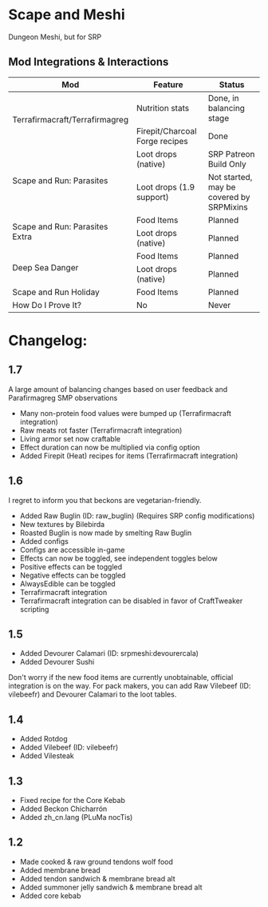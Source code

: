 # Scape and Meshi
Dungeon Meshi, but for SRP

## Mod Integrations & Interactions
<table class="tg"><thead>
  <tr>
    <th class="tg-0pky">Mod</th>
    <th class="tg-0pky">Feature</th>
    <th class="tg-0pky">Status</th>
  </tr></thead>
<tbody>
  <tr>
    <td class="tg-0pky" rowspan="2">Terrafirmacraft/Terrafirmagreg</td>
    <td class="tg-0pky">Nutrition stats</td>
    <td class="tg-0pky">Done, in balancing stage</td>
  </tr>
  <tr>
    <td class="tg-0pky">Firepit/Charcoal Forge recipes</td>
    <td class="tg-0pky">Done</td>
  </tr>
  <tr>
    <td class="tg-0pky" rowspan="2">Scape and Run: Parasites</td>
    <td class="tg-0pky">Loot drops (native)</td>
    <td class="tg-0pky">SRP Patreon Build Only</td>
  </tr>
  <tr>
    <td class="tg-0pky">Loot drops (1.9 support)</td>
    <td class="tg-0pky">Not started, may be covered by SRPMixins</td>
  </tr>
  <tr>
    <td class="tg-0pky" rowspan="2">Scape and Run: Parasites Extra</td>
    <td class="tg-0pky">Food Items</td>
    <td class="tg-0pky">Planned</td>
  </tr>
  <tr>
    <td class="tg-0pky">Loot drops (native)</td>
    <td class="tg-0pky">Planned</td>
  </tr>
  <tr>
    <td class="tg-0pky" rowspan="2">Deep Sea Danger</td>
    <td class="tg-0pky">Food Items</td>
    <td class="tg-0pky">Planned</td>
  </tr>
  <tr>
    <td class="tg-0pky">Loot drops (native)</td>
    <td class="tg-0pky">Planned</td>
  </tr>
  <tr>
    <td class="tg-0lax">Scape and Run Holiday</td>
    <td class="tg-0lax">Food Items</td>
    <td class="tg-0lax">Planned</td>
  </tr>
  <tr>
    <td class="tg-0lax">How Do I Prove It?</td>
    <td class="tg-0lax">No</td>
    <td class="tg-0lax">Never</td>
  </tr>
</tbody></table>




# Changelog:

## 1.7
A large amount of balancing changes based on user feedback and Parafirmagreg SMP observations

- Many non-protein food values were bumped up (Terrafirmacraft integration)
- Raw meats rot faster (Terrafirmacraft integration)
- Living armor set now craftable
- Effect duration can now be multiplied via config option
- Added Firepit (Heat) recipes for items (Terrafirmacraft integration)

## 1.6
I regret to inform you that beckons are vegetarian-friendly.

- Added Raw Buglin (ID: raw_buglin) (Requires SRP config modifications)
- New textures by Bilebirda
- Roasted Buglin is now made by smelting Raw Buglin
- Added configs
- Configs are accessible in-game
- Effects can now be toggled, see independent toggles below
- Positive effects can be toggled
- Negative effects can be toggled
- AlwaysEdible can be toggled
- Terrafirmacraft integration
- Terrafirmacraft integration can be disabled in favor of CraftTweaker scripting

## 1.5
- Added Devourer Calamari (ID: srpmeshi:devourercala)
- Added Devourer Sushi

Don't worry if the new food items are currently unobtainable, official integration is on the way.
For pack makers, you can add Raw Vilebeef (ID: vilebeefr) and Devourer Calamari to the loot tables.


## 1.4
- Added Rotdog
- Added Vilebeef (ID: vilebeefr)
- Added Vilesteak 

## 1.3
- Fixed recipe for the Core Kebab
- Added Beckon Chicharrón
- Added zh_cn.lang (PLuMa nocTis)

## 1.2
- Made cooked & raw ground tendons wolf food
- Added membrane bread
- Added tendon sandwich & membrane bread alt
- Added summoner jelly sandwich & membrane bread alt
- Added core kebab
